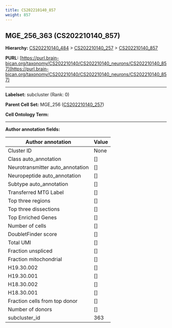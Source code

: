 ```yaml
---
title: CS202210140_857
weight: 857
---
```

## MGE_256_363 (CS202210140_857)
<b>Hierarchy: </b>
[CS202210140_484](../CS202210140_484) >
[CS202210140_257](../CS202210140_257) >
[CS202210140_857](../CS202210140_857)

**PURL:** [https://purl.brain-bican.org/taxonomy/CS202210140/CS202210140_neurons/CS202210140_857](https://purl.brain-bican.org/taxonomy/CS202210140/CS202210140_neurons/CS202210140_857)

---


**Labelset:** subcluster (Rank: 0)

**Parent Cell Set:** MGE_256 ([CS202210140_257](../CS202210140_257))



**Cell Ontology Term:** 

[MARKER GENES.]: #


---

[TRANSFERRED ANNOTATIONS.]: #


[AUTHOR ANNOTATION FIELDS.]: #


**Author annotation fields:**

| Author annotation | Value |
|-------------------|-------|
|Cluster ID|None|
|Class auto_annotation|[]|
|Neurotransmitter auto_annotation|[]|
|Neuropeptide auto_annotation|[]|
|Subtype auto_annotation|[]|
|Transferred MTG Label|[]|
|Top three regions|[]|
|Top three dissections|[]|
|Top Enriched Genes|[]|
|Number of cells|[]|
|DoubletFinder score|[]|
|Total UMI|[]|
|Fraction unspliced|[]|
|Fraction mitochondrial|[]|
|H19.30.002|[]|
|H19.30.001|[]|
|H18.30.002|[]|
|H18.30.001|[]|
|Fraction cells from top donor|[]|
|Number of donors|[]|
|subcluster_id|363|
